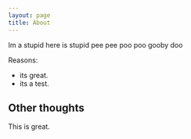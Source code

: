```yaml
---
layout: page
title: About
---
```


Im a stupid here is stupid pee pee poo poo gooby doo

Reasons:
- its great.
- its a test.

## Other thoughts

This is great.
